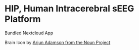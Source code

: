 # HIP, Human Intracerebral sEEG Platform

Bundled Nextcloud App


Brain Icon by [Arjun Adamson from the Noun Project](https://thenounproject.com/term/brain/817/)